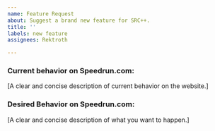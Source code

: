 ```yaml
---
name: Feature Request
about: Suggest a brand new feature for SRC++.
title: ''
labels: new feature
assignees: Rektroth

---
```


### Current behavior on Speedrun.com:
[A clear and concise description of current behavior on the website.]

### Desired Behavior on Speedrun.com:
[A clear and concise description of what you want to happen.]
